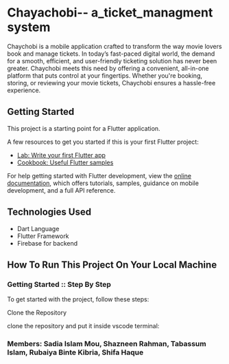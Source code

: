 # Chayachobi-- a_ticket_managment system

Chaychobi is a mobile application crafted to transform the way movie lovers book and manage tickets. In today’s fast-paced digital world, the demand for a smooth, efficient, and user-friendly ticketing solution has never been greater. Chaychobi meets this need by offering a convenient, all-in-one platform that puts control at your fingertips. Whether you're booking, storing, or reviewing your movie tickets, Chaychobi ensures a hassle-free experience.



## Getting Started

This project is a starting point for a Flutter application.

A few resources to get you started if this is your first Flutter project:

- [Lab: Write your first Flutter app](https://docs.flutter.dev/get-started/codelab)
- [Cookbook: Useful Flutter samples](https://docs.flutter.dev/cookbook)

For help getting started with Flutter development, view the
[online documentation](https://docs.flutter.dev/), which offers tutorials,
samples, guidance on mobile development, and a full API reference.

## Technologies Used
* Dart Language
* Flutter Framework
* Firebase for backend

## How To Run This Project On Your Local Machine 
### Getting Started :: Step By Step
To get started with the project, follow these steps:

Clone the Repository

clone the repository and put it inside vscode terminal:
```  ```

### Members: Sadia Islam Mou, Shazneen Rahman, Tabassum Islam, Rubaiya Binte Kibria, Shifa Haque
